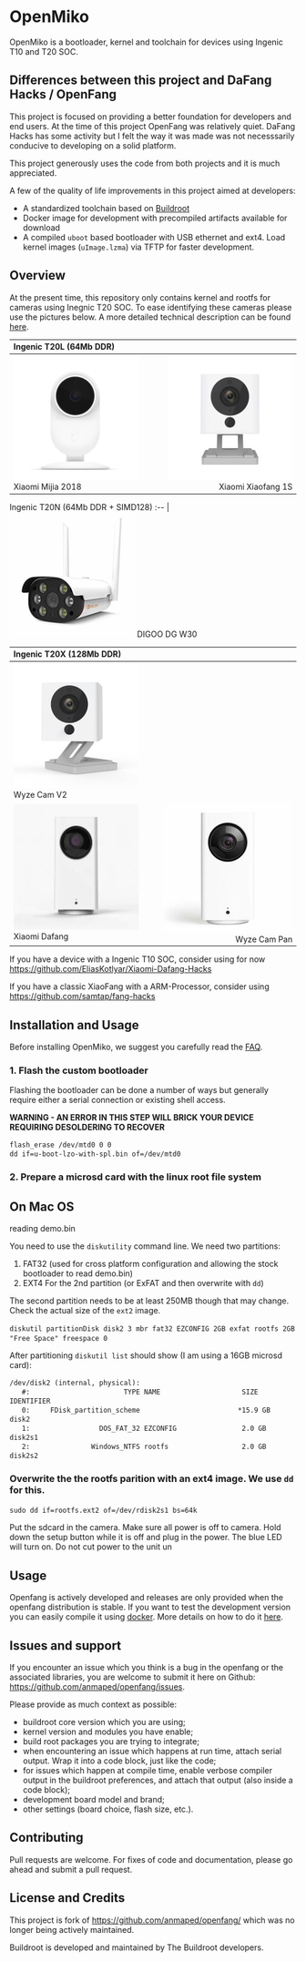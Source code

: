 # OpenMiko

OpenMiko is a bootloader, kernel and toolchain for devices using Ingenic T10 and T20 SOC.

## Differences between this project and DaFang Hacks / OpenFang

This project is focused on providing a better foundation for developers and end users.
At the time of this project OpenFang was relatively quiet. DaFang Hacks has some activity
but I felt the way it was made was not necesssarily conducive to developing on a solid platform.

This project generously uses the code from both projects and it is much appreciated.

A few of the quality of life improvements in this project aimed at developers:

- A standardized toolchain based on [Buildroot](https://buildroot.org/)
- Docker image for development with precompiled artifacts available for download
- A compiled `uboot` based bootloader with USB ethernet and ext4. Load kernel images (`uImage.lzma`)
via TFTP for faster development.



## Overview

At the present time, this repository only contains kernel and rootfs for cameras using Inegnic T20 SOC. To ease identifying these cameras please use the pictures below. A more detailed technical description can be found [here](doc/overview.md).

Ingenic T20L (64Mb DDR) | &nbsp;
:-- | --:
![Xiaomi Mijia](doc/SXJ02ZM/img/xiaomi_mijia_2018.jpg) Xiaomi Mijia 2018 | ![Xiaomi Xiaofang 1S](doc/xiaomi_xiaofang1s/img/xiaofang1s.jpg) Xiaomi Xiaofang 1S

Ingenic T20N (64Mb DDR + SIMD128)
:-- |
![DIGOO DG W30](doc/dg-w30/img/dg-w30.jpg) DIGOO DG W30

Ingenic T20X (128Mb DDR) | &nbsp;
:-- | --:
![Wyze Cam v2](doc/wyzecam_v2/img/wyzecam_v2.jpg) Wyze Cam V2 | 
![Xiaomi Dafang](doc/xiaomi_dafang/img/xiaomi_dafang.jpg) Xiaomi Dafang | ![Wyze Cam Pan](doc/WYZECP1/img/wyzecam_pan.jpg) Wyze Cam Pan

If you have a device with a Ingenic T10 SOC, consider using for now https://github.com/EliasKotlyar/Xiaomi-Dafang-Hacks

If you have a classic XiaoFang with a ARM-Processor, consider using https://github.com/samtap/fang-hacks

## Installation and Usage

Before installing OpenMiko, we suggest you carefully read the [FAQ](/doc/faq.md).

<!-- After that, continue to the [Installation](/doc/install.md) procedure. More details on [troubleshooting](doc/troubleshooting.md).
 -->

### 1. Flash the custom bootloader

Flashing the bootloader can be done a number of ways but generally require either a serial connection or existing shell access.


**WARNING - AN ERROR IN THIS STEP WILL BRICK YOUR DEVICE REQUIRING DESOLDERING TO RECOVER**


```
flash_erase /dev/mtd0 0 0
dd if=u-boot-lzo-with-spl.bin of=/dev/mtd0
```


### 2. Prepare a microsd card with the linux root file system


## On Mac OS


reading demo.bin

You need to use the `diskutility` command line. We need two partitions:

1. FAT32 (used for cross platform configuration and allowing the stock bootloader to read demo.bin)
2. EXT4 For the 2nd partition (or ExFAT and then overwrite with `dd`)

The second partition needs to be at least 250MB though that may change. Check the actual size of the `ext2` image.

`diskutil partitionDisk disk2 3 mbr fat32 EZCONFIG 2GB exfat rootfs 2GB "Free Space" freespace 0`


After partitioning `diskutil list` should show (I am using a 16GB microsd card):

```
/dev/disk2 (internal, physical):
   #:                       TYPE NAME                    SIZE       IDENTIFIER
   0:     FDisk_partition_scheme                        *15.9 GB    disk2
   1:                 DOS_FAT_32 EZCONFIG                2.0 GB     disk2s1
   2:               Windows_NTFS rootfs                  2.0 GB     disk2s2
```

### Overwrite the the rootfs parition with an ext4 image. We use `dd` for this.

`sudo dd if=rootfs.ext2 of=/dev/rdisk2s1 bs=64k`

Put the sdcard in the camera. Make sure all power is off to camera. Hold down the setup button while it is off and plug in the power. The blue LED will turn on. Do not cut power to the unit un




## Usage

Openfang is actively developed and releases are only provided when the openfang distribution is stable. If you want to test the development version you can easily compile it using [docker](https://www.docker.com/). More details on how to do it [here](doc/docker.md).

## Issues and support

If you encounter an issue which you think is a bug in the openfang or the associated libraries, you are welcome to submit it here on Github: https://github.com/anmaped/openfang/issues.

Please provide as much context as possible:

- buildroot core version which you are using;
- kernel version and modules you have enable;
- build root packages you are trying to integrate;
- when encountering an issue which happens at run time, attach serial output. Wrap it into a code block, just like the code;
- for issues which happen at compile time, enable verbose compiler output in the buildroot preferences, and attach that output (also inside a code block);
- development board model and brand;
- other settings (board choice, flash size, etc.).


## Contributing

Pull requests are welcome. For fixes of code and documentation, please go ahead and submit a pull request.

## License and Credits

This project is fork of https://github.com/anmaped/openfang/ which was no longer being actively
maintained.

Buildroot is developed and maintained by The Buildroot developers.
